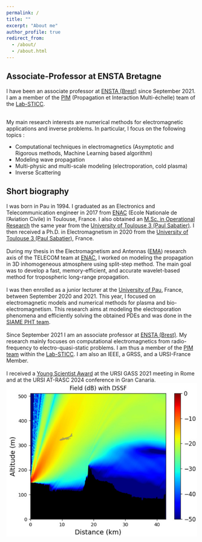 ```yaml
---
permalink: /
title: ""
excerpt: "About me"
author_profile: true
redirect_from: 
  - /about/
  - /about.html
---
```

<div style="text-align:left;">
<h2><B>Associate-Professor at ENSTA Bretagne</B></h2>

I have been an associate professor at <a href="https://www.ensta-bretagne.fr/fr">ENSTA (Brest)</a> since September 2021. I am a member of the <a href="https://labsticc.fr/fr/equipes/pim">PIM</a> (Propagation et Interaction Multi-échelle) team of the <a href="https://labsticc.fr/fr">Lab-STICC</a>.

<br>My main research interests are numerical methods for electromagnetic applications and inverse problems. In particular, I focus on the following topics :
<ul>
  <li>Computational techniques in electromagnetics (Asymptotic and Rigorous methods, Machine Learning based algorithm)</li>
  <li>Modeling wave propagation</li>
  <li>Multi-physic and multi-scale modeling (electroporation, cold plasma)</li>
  <li>Inverse Scattering</li>
</ul>

<h2><B>Short biography</B></h2>
I was born in Pau in 1994. I graduated as an Electronics and Telecommunication engineer in 2017 from <a href="https://www.enac.fr/fr">ENAC</a> (Ecole Nationale de l’Aviation Civile) in Toulouse, France. I also obtained an <a href="https://m2rit-ro.recherche.enac.fr/">M.Sc. in Operational Research</a> the same year from the <a href="https://www.univ-tlse3.fr/">University of Toulouse 3 (Paul Sabatier)</a>. I then received a Ph.D. in Electromagnetism in 2020 from the <a href="https://www.univ-tlse3.fr/">University of Toulouse 3 (Paul Sabatier)</a>, France.
<br>
<br>During my thesis in the Electromagnetism and Antennas (<a href="https://ema.recherche.enac.fr/">EMA</a>) research axis of the TELECOM team at <a href="https://www.enac.fr/fr">ENAC</a>, I worked on modeling the propagation in 3D inhomogeneous atmosphere using split-step method. The main goal was to develop a fast, memory-efficient, and accurate wavelet-based method for tropospheric long-range propagation.
<br>
<br>I was then enrolled as a junior lecturer at the <a href="https://www.univ-pau.fr/fr/index.html">University of Pau</a>, France, between September 2020 and 2021. This year, I focused on electromagnetic models and numerical methods for plasma and bio-electromagnetism. This research aims at modeling the electroporation phenomena and efficiently solving the obtained PDEs and was done in the <a href="https://siame.univ-pau.fr/fr/organisation/equipes/equipe-procedes-haute-tension.html">SIAME PHT team</a>.
<br>
<br>Since September 2021 I am an associate professor at <a href="https://www.ensta-bretagne.fr/fr">ENSTA (Brest)</a>. My research mainly focuses on computational electromagnetics from radio-frequency to electro-quasi-static problems. I am thus a member of the <a href="https://labsticc.fr/fr/equipes/pim">PIM team</a> within the <a href="https://labsticc.fr/fr">Lab-STICC</a>. I am also an IEEE, a GRSS, and a URSI-France Member.
<br>
<br>I received a <a href="https://ursi.org/young_scientists.php">Young Scientist Award</a> at the URSI GASS 2021 meeting in Rome and at the URSI AT-RASC 2024 conference in Gran Canaria.

<img src="one_way_Toulouse.png"/>
</div>
